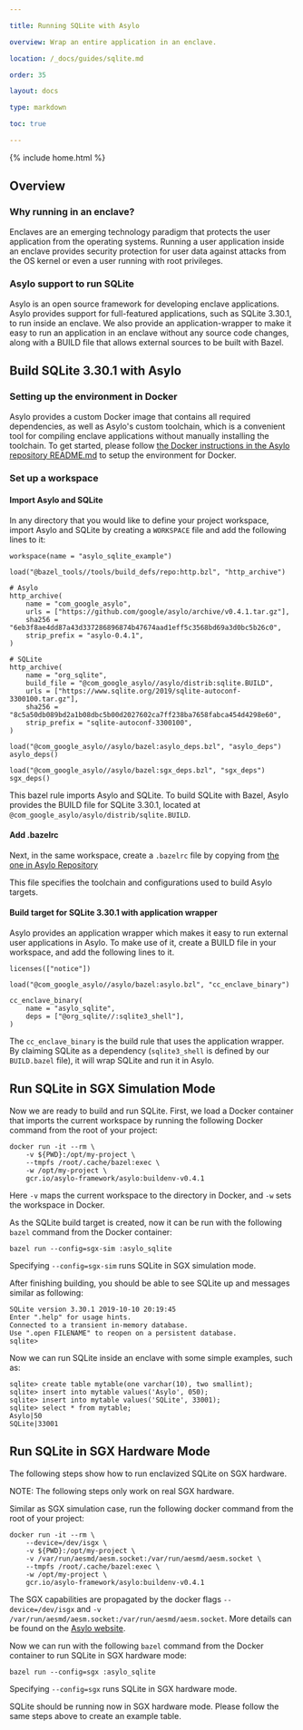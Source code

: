```yaml
---

title: Running SQLite with Asylo

overview: Wrap an entire application in an enclave.

location: /_docs/guides/sqlite.md

order: 35

layout: docs

type: markdown

toc: true

---
```

{% include home.html %}

## Overview

### Why running in an enclave?

Enclaves are an emerging technology paradigm that protects the user application
from the operating systems. Running a user application inside an enclave
provides security protection for user data against attacks from the OS kernel or
even a user running with root privileges.

### Asylo support to run SQLite

Asylo is an open source framework for developing enclave applications. Asylo
provides support for full-featured applications, such as SQLite 3.30.1, to run
inside an enclave. We also provide an application-wrapper to make it easy to run
an application in an enclave without any source code changes, along with a BUILD
file that allows external sources to be built with Bazel.

## Build SQLite 3.30.1 with Asylo

### Setting up the environment in Docker

Asylo provides a custom Docker image that contains all required dependencies, as
well as Asylo's custom toolchain, which is a convenient tool for compiling
enclave applications without manually installing the toolchain. To get started,
please follow
[the Docker instructions in the Asylo repository README.md](https://github.com/google/asylo/blob/master/README.md)
to setup the environment for Docker.

### Set up a workspace

#### Import Asylo and SQLite

In any directory that you would like to define your project workspace, import
Asylo and SQLite by creating a `WORKSPACE` file and add the following lines to
it:

```
workspace(name = "asylo_sqlite_example")

load("@bazel_tools//tools/build_defs/repo:http.bzl", "http_archive")

# Asylo
http_archive(
    name = "com_google_asylo",
    urls = ["https://github.com/google/asylo/archive/v0.4.1.tar.gz"],
    sha256 = "6eb3f8ae4dd87a43d337286896874b47674aad1eff5c3568bd69a3d0bc5b26c0",
    strip_prefix = "asylo-0.4.1",
)

# SQLite
http_archive(
    name = "org_sqlite",
    build_file = "@com_google_asylo//asylo/distrib:sqlite.BUILD",
    urls = ["https://www.sqlite.org/2019/sqlite-autoconf-3300100.tar.gz"],
    sha256 = "8c5a50db089bd2a1b08dbc5b00d2027602ca7ff238ba7658fabca454d4298e60",
    strip_prefix = "sqlite-autoconf-3300100",
)

load("@com_google_asylo//asylo/bazel:asylo_deps.bzl", "asylo_deps")
asylo_deps()

load("@com_google_asylo//asylo/bazel:sgx_deps.bzl", "sgx_deps")
sgx_deps()
```

This bazel rule imports Asylo and SQLite. To build SQLite with Bazel, Asylo
provides the BUILD file for SQLite 3.30.1, located at
`@com_google_asylo/asylo/distrib/sqlite.BUILD`.

#### Add .bazelrc

Next, in the same workspace, create a `.bazelrc` file by copying from
[the one in Asylo Repository](https://github.com/google/asylo/blob/master/.bazelrc)

This file specifies the toolchain and configurations used to build Asylo
targets.

#### Build target for SQLite 3.30.1 with application wrapper

Asylo provides an application wrapper which makes it easy to run external user
applications in Asylo. To make use of it, create a BUILD file in your workspace,
and add the following lines to it.

```BUILD
licenses(["notice"])

load("@com_google_asylo//asylo/bazel:asylo.bzl", "cc_enclave_binary")

cc_enclave_binary(
    name = "asylo_sqlite",
    deps = ["@org_sqlite//:sqlite3_shell"],
)
```

The `cc_enclave_binary` is the build rule that uses the application wrapper. By
claiming SQLite as a dependency (`sqlite3_shell` is defined by our `BUILD.bazel`
file), it will wrap SQLite and run it in Asylo.

## Run SQLite in SGX Simulation Mode

Now we are ready to build and run SQLite. First, we load a Docker container that
imports the current workspace by running the following Docker command from the
root of your project:

```
docker run -it --rm \
    -v ${PWD}:/opt/my-project \
    --tmpfs /root/.cache/bazel:exec \
    -w /opt/my-project \
    gcr.io/asylo-framework/asylo:buildenv-v0.4.1
```

Here `-v` maps the current workspace to the directory in Docker, and `-w` sets
the workspace in Docker.

As the SQLite build target is created, now it can be run with the following
`bazel` command from the Docker container:

```shell
bazel run --config=sgx-sim :asylo_sqlite
```

Specifying `--config=sgx-sim` runs SQLite in SGX simulation mode.

After finishing building, you should be able to see SQLite up and messages
similar as following:

```shell
SQLite version 3.30.1 2019-10-10 20:19:45
Enter ".help" for usage hints.
Connected to a transient in-memory database.
Use ".open FILENAME" to reopen on a persistent database.
sqlite>
```

Now we can run SQLite inside an enclave with some simple examples, such as:

```shell
sqlite> create table mytable(one varchar(10), two smallint);
sqlite> insert into mytable values('Asylo', 050);
sqlite> insert into mytable values('SQLite', 33001);
sqlite> select * from mytable;
Asylo|50
SQLite|33001
```

## Run SQLite in SGX Hardware Mode

The following steps show how to run enclavized SQLite on SGX hardware.

NOTE: The following steps only work on real SGX hardware.

Similar as SGX simulation case, run the following docker command from the root
of your project:

```
docker run -it --rm \
    --device=/dev/isgx \
    -v ${PWD}:/opt/my-project \
    -v /var/run/aesmd/aesm.socket:/var/run/aesmd/aesm.socket \
    --tmpfs /root/.cache/bazel:exec \
    -w /opt/my-project \
    gcr.io/asylo-framework/asylo:buildenv-v0.4.1
```

The SGX capabilities are propagated by the docker flags `--device=/dev/isgx` and
`-v /var/run/aesmd/aesm.socket:/var/run/aesmd/aesm.socket`. More details can be
found on the
[Asylo website]({{home}}/docs/guides/sgx_release_enclaves.html).

Now we can run with the following `bazel` command from the Docker container to
run SQLite in SGX hardware mode:

```shell
bazel run --config=sgx :asylo_sqlite
```

Specifying `--config=sgx` runs SQLite in SGX hardware mode.

SQLite should be running now in SGX hardware mode. Please follow the same steps
above to create an example table.
